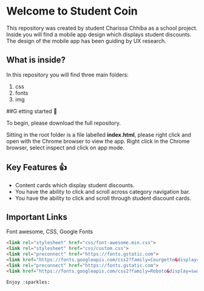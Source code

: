 # Welcome to Student Coin

This repository was created by student Charissa Chhiba as a school project. Inside you will find a mobile app design which displays student discounts. The design of the mobile app has been guiding by UX research.

## What is inside?

In this repository you will find three main folders:

1.  css
2.  fonts
3.  img

##G etting started :rocket:

To begin, please download the full repository.

Sitting in the root folder is a file labelled **index.html**, please right click and open with the Chrome browser to view the app. Right click in the Chrome browser, select inspect and click on app mode.

## Key Features :+1:

  * Content cards which display student discounts.
  * You have the ability to click and scroll across category navigation bar.
  * You have the ability to click and scroll through student discount cards.

## Important Links

Font awesome, CSS, Google Fonts

```html
<link rel="stylesheet" href="css/font-awesome.min.css">
<link rel="stylesheet" href="css/custom.css">
<link rel="preconnect" href="https://fonts.gstatic.com">
<link href="https://fonts.googleapis.com/css2?family=Courgette&display=swap" rel="stylesheet">
<link rel="preconnect" href="https://fonts.gstatic.com">
<link href="https://fonts.googleapis.com/css2?family=Roboto&display=swap" rel="stylesheet">

Enjoy :sparkles:
